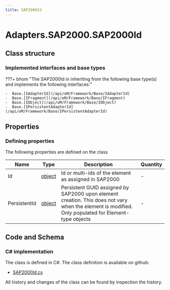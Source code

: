 ```yaml
---
title: SAP2000Id
---
```


# Adapters.SAP2000.SAP2000Id



## Class structure

### Implemented interfaces and base types

???+ bhom "The SAP2000Id in inheriting from the following base type(s) and implements the following interfaces:"

    -  Base.[IAdapterId](/api/oM/Framework/Base/IAdapterId)
    -  Base.[IFragment](/api/oM/Framework/Base/IFragment)
    -  Base.[IObject](/api/oM/Framework/Base/IObject)
    -  Base.[IPersistentAdapterId](/api/oM/Framework/Base/IPersistentAdapterId)


## Properties



### Defining properties

The following properties are defined on the class

| Name             | Type             | Description      | Quantity         |
|------------------|------------------|------------------|------------------|
| Id | [object](https://learn.microsoft.com/en-us/dotnet/api/System.Object?view=netstandard-2.0) | Id or multi-ids of the element as assigned in SAP2000 | - |
| PersistentId | [object](https://learn.microsoft.com/en-us/dotnet/api/System.Object?view=netstandard-2.0) | Persistent GUID assigned by SAP2000 upon element creation. This does not vary when the element is modified. Only populated for Element-type objects | - |


## Code and Schema

### C# implementation

The class is defined in C#. The class definition is available on github:

- [SAP2000Id.cs](https://github.com/BHoM/SAP2000_Toolkit/blob/develop/SAP2000_oM/Fragments/SAP2000Id.cs)

All history and changes of the class can be found by inspection the history.
